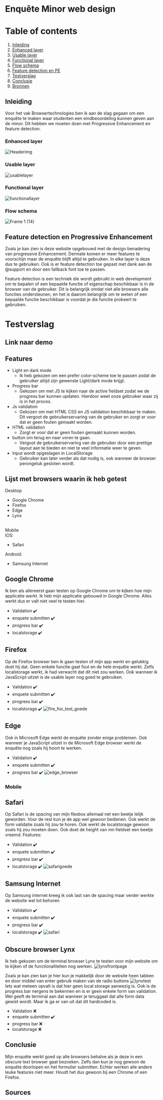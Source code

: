 # Enquête Minor web design 

# Table of contents
1. [Inleiding](#introduction)
2. [Enhanced layer](#paragraph1)
3. [Usable layer](#paragraph2)
4. [Functional layer](#paragraph3)
5. [Flow schema](#paragraph4)
6. [Feature detection en PE](#paragraph5)
7. [Testverslag](#paragraph6)
8. [Conclusie](#pargraph7)
9. [Bronnen](#pargraph8)

## Inleiding <a name="introduction"></a>
Voor het vak Browsertechnologies ben ik aan de slag gegaan om een enquête te maken waar studenten een eindbeoordeling kunnen geven aan de minor. Dit hebben we moeten doen met Progressive Enhancement en feature detection.
### Enhanced layer <a name="paragraph1"></a>
![Headerimg](https://user-images.githubusercontent.com/76910947/230207526-948bc258-4d88-4d42-8072-9d8701835038.png)
### Usable layer <a name="paragraph2"></a>
![usablelayer](https://user-images.githubusercontent.com/76910947/230208130-39f0667a-cd99-4ae5-b90e-5ddd85787c56.png)
### Functional layer <a name="paragraph3"></a>
![functionallayer](https://user-images.githubusercontent.com/76910947/230208322-a676bb26-73a1-4fa4-9494-4bd970b7a2cf.png)
### Flow schema <a name="paragraph4"></a>
![Frame 1 (14)](https://user-images.githubusercontent.com/76910947/230213271-f0b59808-c572-42aa-9956-2f997412a522.png)

## Feature detection en Progressive Enhancement <a name="paragraph5"></a>
Zoals je kan zien is deze website opgebouwd met de design benadering van progressive Enhancement. Dermate komen er meer features te voorschijn maar de enquête blijft altijd te gebruiken. In elke layer is deze dus te gebruiken. Ook is er feature detection toe gepast met dank aan de @support en door een fallback font toe te passen. 

Feature detection is een techniek die wordt gebruikt in web development om te bepalen of een bepaalde functie of eigenschap beschikbaar is in de browser van de gebruiker. Dit is belangrijk omdat niet alle browsers alle functies ondersteunen, en het is daarom belangrijk om te weten of een bepaalde functie beschikbaar is voordat je die functie probeert te gebruiken.

# Testverslag <a name="paragraph6"></a>

## Link naar demo

## Features
* Light en dark mode
  * Ik heb gekozen om een prefer color-scheme toe te passen zodat de gebruiker altijd zijn gewenste Light/dark mode krijgt.
* Progress bar
  * Gekozen om met JS te kijken naar de active fieldset zodat we de progress bar kunnen updaten. Hierdoor weet onze gebruiker waar zij is in het proces.
* Js validation
  * Gekozen om met HTML CSS en JS validation beschikbaar te maken. Dit vergoot de gebruikerservaring van de gebruiker en zorgt er voor dat er geen fouten gemaakt worden.
* HTML validation
  * Zorgt er voor dat er geen fouten gemaakt kunnen worden.
* button om terug en naar voren te gaan.
  * Vergoot de gebruikerservaring van de gebruiker door een prettige layout aan te bieden en niet te veel informatie weer te geven.
* Input wordt opgeslagen in LocalStorage
  * Gebruiker kan later verder als dat nodig is, ook wanneer de browser perongeluk gesloten wordt.


## Lijst met browsers waarin ik heb getest
Desktop
* Google Chrome
* Firefox
* Edge
* Lynx
<br>
Mobile<br>
IOS:

* Safari

Android:
* Samsung Internet

## Google Chrome
Ik ben als allereerst gaan testen op Google Chrome om te kijken hoe mijn applicatie werkt. Ik heb mijn applicatie gebouwd in Google Chrome. Alles werkt dus er valt niet veel te testen hier.
* Validation ✔️
* enquete submitten ✔️
* progress bar ✔️
* localstorage ✔️

## Firefox
Op de Firefox browser ben ik gaan testen of mijn app werkt en gelukkig doet hij dat. Geen enkele functie gaat fout en de hele enquête werkt. Zelfs localstorage werkt, ik had verwacht dat dit niet zou werken. Ook wanneer ik JavaScript uitzet is de usable layer nog goed te gebruiken.
* Validation ✔️
* enquete submitten ✔️
* progress bar ✔️
* localstorage ✔️
![fire_fox_test_goede](https://user-images.githubusercontent.com/76910947/230218774-a739fb24-302f-482b-9a94-094c49674adf.png)

## Edge
Ook in Microsoft Edge werkt de enquête zonder enige problemen. Ook wanneer je JavaScript uitzet in de Microsoft Edge browser werkt de enquête nog zoals hij hoort te werken.
* Validation ✔️
* enquete submitten ✔️
* progress bar ✔️
![edge_browser](https://user-images.githubusercontent.com/76910947/230223231-194fc9b3-09ae-45e1-97b6-73d8a7d7d107.png)

### Mobile

## Safari
Op Safari is de spacing van mijn flexbox allemaal net een beetje lelijk geworden. Voor de rest kun je de app wel gewoon bedienen. Ook werkt de form validatie zoals hij zou te horen. Ook werkt de localstorage gewoon zoals hij zou moeten doen. Ook doet de height van mn fieldset een beetje vreemd. 
Features: 
* Validation ✔️
* enquete submitten ✔️
* progress bar ✔️
* localstorage ✔️
![safarigoede](https://user-images.githubusercontent.com/76910947/230223794-c74f3d8b-ae5d-44c3-a8d6-4e7c7e63e6c6.jpg)

## Samsung Internet
Op Samsung internet kreeg ik ook last van de spacing maar verder werkte de website wel tot behoren
* Validation ✔️
* enquete submitten ✔️
* progress bar ✔️
* localstorage ✔️
![safari](https://user-images.githubusercontent.com/76910947/230223469-ec162788-333e-4137-900f-6564fa5d99b0.jpg)

## Obscure browser Lynx
Ik heb gekozen om de terminal browser Lynx te testen voor mijn website om te kijken of de functionaliteiten nog werken.
![lynxfrontpage](https://user-images.githubusercontent.com/76910947/230227027-a3d43d53-a51a-465c-ae8c-8674c7c1f4cc.png)

Zoals je kan zien kan je hier kun je makkelijk door de website heen tabben en door middel van enter gebruik maken van de radio buttons
![lynxtest](https://user-images.githubusercontent.com/76910947/230225597-df044f7e-5340-4f62-9a1a-89aa666a638f.png)
Iets wat meteen opvalt is dat hier geen local storage aanwezig is. Ook is de progress bar nergens te bekennen en is er geen enkele form van validation. Wel geeft de terminal aan dat wanneer je teruggaat dat alle form data gewist wordt. Maar ik ga er van uit dat dit hardcoded is.
* Validation ❌
* enquete submitten ✔️
* progress bar ❌
* localstorage ❌

## Conclusie <a name="paragraph7"></a>
Mijn enquête werkt goed op alle browsers behalve als je deze in een obscure text browser gaat bezoeken. Zelfs dan kun je nog gewoon de enquête doorlopen en het formulier submitten. Echter werken alle andere leuke features niet meer. Houdt het dus gewoon bij een Chrome of een Firefox.

## Sources <a name="paragraph8"></a>
